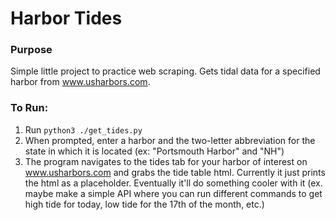 # Harbor Tides

### Purpose

Simple little project to practice web scraping. Gets tidal data for a specified harbor from www.usharbors.com.

### To Run:

1. Run `python3 ./get_tides.py`
2. When prompted, enter a harbor and the two-letter abbreviation for the state in which it is located
   (ex: "Portsmouth Harbor" and "NH")
3. The program navigates to the tides tab for your harbor of interest on www.usharbors.com and grabs the tide table html. Currently it just prints the html as a placeholder. Eventually it'll do something cooler with it (ex. maybe make a simple API where you can run different commands to get high tide for today, low tide for the 17th of the month, etc.)
